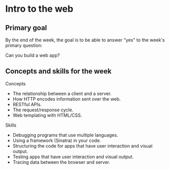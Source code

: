 # Intro to the web

## Primary goal
By the end of the week, the goal is to be able to answer "yes" to the week's primary question:

Can you build a web app?

## Concepts and skills for the week

Concepts

- The relationship between a client and a server.
- How HTTP encodes information sent over the web.
- RESTful APIs.
- The request/response cycle.
- Web templating with HTML/CSS.

Skills

- Debugging programs that use multiple languages.
- Using a framework (Sinatra) in your code.
- Structuring the code for apps that have user interaction and visual output.
- Testing apps that have user interaction and visual output.
- Tracing data between the browser and server.
